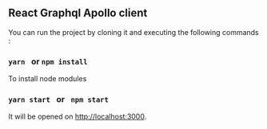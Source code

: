 

## React Graphql Apollo client

You can run the project by cloning it and executing the following commands : 

### `yarn ` or `npm install `

To install node modules 

### `yarn start ` or ` npm start`

It will be opened on  [http://localhost:3000](http://localhost:3000). 


